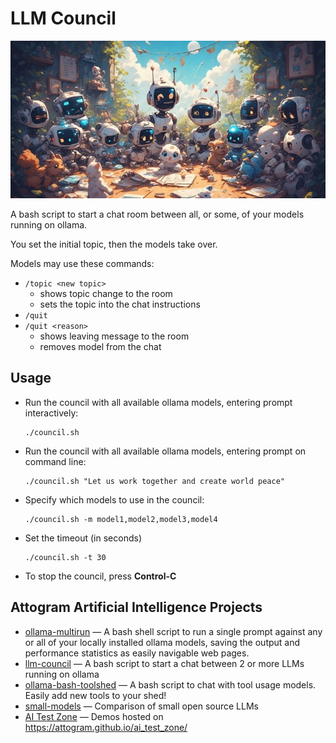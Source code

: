 # LLM Council

![Logo](docs/logo/logo.640x320.jpg)

A bash script to start a chat room between all, or some, of your models running on ollama.

You set the initial topic, then the models take over.

Models may use these commands:
- ```/topic <new topic>```
  - shows topic change to the room
  - sets the topic into the chat instructions
- ```/quit```
- ```/quit <reason>```
  - shows leaving message to the room
  - removes model from the chat

## Usage

- Run the council with all available ollama models, entering prompt interactively:
  ```
  ./council.sh
  ```

- Run the council with all available ollama models, entering prompt on command line:
  ```
  ./council.sh "Let us work together and create world peace"
  ```
    
- Specify which models to use in the council:
  ```
  ./council.sh -m model1,model2,model3,model4
  ```

- Set the timeout (in seconds)
  ```
  ./council.sh -t 30
  ```
  
- To stop the council, press **Control-C**

## Attogram Artificial Intelligence Projects

* [ollama-multirun](https://github.com/attogram/ollama-multirun) — A bash shell script to run a single prompt against any or all of your locally installed ollama models, saving the output and performance statistics as easily navigable web pages.
* [llm-council](https://github.com/attogram/llm-council) — A bash script to start a chat between 2 or more LLMs running on ollama
* [ollama-bash-toolshed](https://github.com/attogram/ollama-bash-toolshed) — A bash script to chat with tool usage models.  Easily add new tools to your shed!
* [small-models](https://github.com/attogram/small-models) — Comparison of small open source LLMs
* [AI Test Zone](https://github.com/attogram/ai_test_zone) — Demos hosted on https://attogram.github.io/ai_test_zone/
